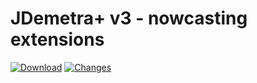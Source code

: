 # JDemetra+ v3 - nowcasting extensions

[![Download](https://img.shields.io/github/release/jdemetra/jdplus-nowcasting.svg)](https://github.com/jdemetra/jdplus-nowcasting/releases/latest)
[![Changes](https://img.shields.io/endpoint?url=https%3A%2F%2Fraw.githubusercontent.com%2Fjdemetra%2Fjdplus-nowcasting%2Fbadges%2Funreleased-changes.json)](https://github.com/jdemetra/jdplus-nowcasting/blob/develop/CHANGELOG.md)
